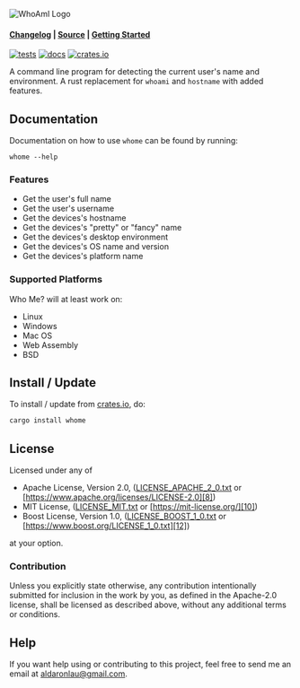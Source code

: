 ![WhoAmI Logo](https://raw.githubusercontent.com/libcala/whoami/main/res/icon.svg)

#### [Changelog][3] | [Source][4] | [Getting Started](#Documentation)

[![tests](https://github.com/AldaronLau/whome/workflows/tests/badge.svg)][2]
[![docs](https://docs.rs/whome/badge.svg)][0]
[![crates.io](https://img.shields.io/crates/v/whome.svg)][1]

A command line program for detecting the current user's name and environment.  A
rust replacement for `whoami` and `hostname` with added features.

## Documentation
Documentation on how to use `whome` can be found by running:
```
whome --help
```

### Features
 - Get the user's full name
 - Get the user's username
 - Get the devices's hostname
 - Get the devices's "pretty" or "fancy" name
 - Get the devices's desktop environment
 - Get the devices's OS name and version
 - Get the devices's platform name

### Supported Platforms
Who Me? will at least work on:
 - Linux
 - Windows
 - Mac OS
 - Web Assembly
 - BSD

## Install / Update
To install / update from [crates.io][5], do:

```bash
cargo install whome
```

## License
Licensed under any of
 - Apache License, Version 2.0, ([LICENSE_APACHE_2_0.txt][7]
   or [https://www.apache.org/licenses/LICENSE-2.0][8])
 - MIT License, ([LICENSE_MIT.txt][9] or [https://mit-license.org/][10])
 - Boost License, Version 1.0, ([LICENSE_BOOST_1_0.txt][11]
   or [https://www.boost.org/LICENSE_1_0.txt][12])

at your option.

### Contribution
Unless you explicitly state otherwise, any contribution intentionally submitted
for inclusion in the work by you, as defined in the Apache-2.0 license, shall be
licensed as described above, without any additional terms or conditions.

## Help
If you want help using or contributing to this project, feel free to send me an
email at [aldaronlau@gmail.com][13].

[0]: https://docs.rs/whome
[1]: https://crates.io/crates/whome
[2]: https://github.com/libcala/whome/actions?query=workflow%3Atests
[3]: https://github.com/libcala/whome/blob/main/CHANGELOG.md
[4]: https://github.com/libcala/whome/
[5]: https://crates.io/crates/whome
[6]: https://aldaronlau.com/
[7]: https://github.com/libcala/whome/blob/main/LICENSE_APACHE_2_0.txt
[8]: https://www.apache.org/licenses/LICENSE-2.0
[9]: https://github.com/libcala/whome/blob/main/LICENSE_MIT.txt
[10]: https://mit-license.org/
[11]: https://github.com/libcala/whome/blob/main/LICENSE_BOOST_1_0.txt
[12]: https://www.boost.org/LICENSE_1_0.txt
[13]: mailto:aldaronlau@gmail.com
